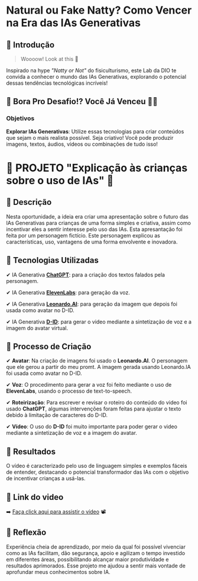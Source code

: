 # Natural ou Fake Natty? Como Vencer na Era das IAs Generativas

## 🚀 Introdução

> Woooow! Look at this 👀

Inspirado na hype _"Natty or Not"_ do fisiculturismo, este Lab da DIO te convida a conhecer o mundo das IAs Generativas, explorando o potencial dessas tendências tecnológicas incríveis!

## 🎯 Bora Pro Desafio!? Você Já Venceu 💪🤓

### Objetivos

**Explorar IAs Generativas**: Utilize essas tecnologias para criar conteúdos que sejam o mais realista possível. Seja criativo! Você pode produzir imagens, textos, áudios, vídeos ou combinações de tudo isso!


# 🤖 PROJETO "Explicação às crianças sobre o uso de IAs" 🎯 

## 📒 Descrição
Nesta oportunidade, a ideia era criar uma apresentação sobre o futuro das IAs Generativas para crianças de uma forma simples e criativa, assim como incentivar eles a sentir interesse pelo uso das IAs. Esta apresantação foi feita por um personagem fictício. Este personagem explicou as características, uso, vantagens de uma forma envolvente e inovadora.

## 🤖 Tecnologias Utilizadas
✔ IA Generativa **[ChatGPT](https://chat.openai.com)**: para a criação dos textos falados pela personagem.

✔ IA Generativa **[ElevenLabs](https://elevenlabs.io/)**: para geração da voz.

✔ IA Generativa **[Leonardo.AI](https://leonardo.ai/)**: para geração da imagem que depois foi usada como avatar no D-ID.

✔ IA Generativa **[D-ID](https://www.d-id.com)**: para gerar o video mediante a sintetização de voz e a imagem do avatar virtual.

## 🧐 Processo de Criação
✔ **Avatar**: Na criação de imagens foi usado o **Leonardo.AI**. O personagem que ele gerou a partir do meu promt. A imagem gerada usando Leonardo.IA foi usada como avatar no D-ID.

✔ **Voz**: O procedimento para gerar a voz foi feito mediante o uso de **ElevenLabs**, usando o processo de text-to-speech.

✔ **Roteirização**: Para escrever e revisar o roteiro do conteúdo do video foi usado **ChatGPT**, algumas intervenções foram feitas para ajustar o texto debido à limitação de caracteres do D-ID.

✔ **Vídeo**: O uso do **D-ID** foi muito importante para poder gerar o video mediante a sintetização de voz e a imagem do avatar.


## 🚀 Resultados
O vídeo é caracterizado pelo uso de linguagem simples e exemplos fáceis de entender, destacando o potencial transformador das IAs com o objetivo de incentivar crianças a usá-las.


## 🚀 Link do video
➡️ [Faça click aqui para assistir o vídeo](https://studio.d-id.com/share?id=c650882287fac2636ff2d72a24482559&utm_source=copy) 📽️

## 💭 Reflexão
Experiência cheia de aprendizado, por meio da qual foi possível vivenciar como as IAs facilitam, dão segurança, apoio e agilizam o tempo investido em diferentes áreas, possibilitando alcançar maior produtividade e resultados aprimorados.
Esse projeto me ajudou a sentir mais vontade de aprofundar meus conhecimentos sobre IA.
